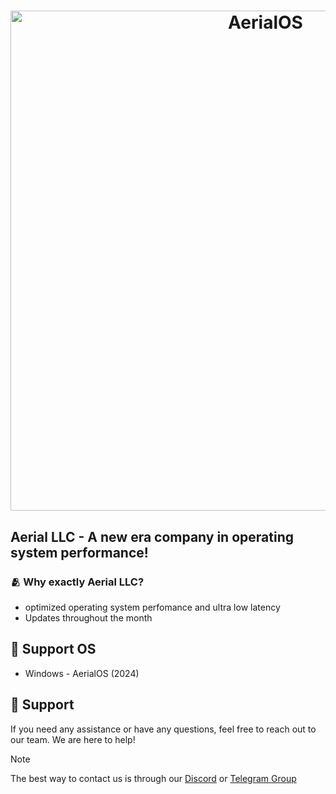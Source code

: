 <h1 align="center">
  <img src="https://github.com/Delusion-LLC/.github/blob/main/profile/wallpaper.jpg" alt="AerialOS" width="800"></a>
</h1>

## Aerial LLC - A new era company in operating system performance!

### 🫂 Why exactly Aerial LLC?
- optimized operating system perfomance and ultra low latency
- Updates throughout the month

## 🤖 Support OS
- Windows - AerialOS (2024)

## 🤝 Support
If you need any assistance or have any questions, feel free to reach out to our team. We are here to help!
> [!NOTE]
> The best way to contact us is through our [Discord](https://dsc.gg/aerialos) or [Telegram Group](https://t.me/+_AGse0FWWldlZTZi)
